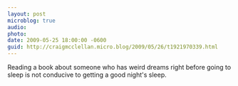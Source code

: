 ```yaml
---
layout: post
microblog: true
audio: 
photo: 
date: 2009-05-25 18:00:00 -0600
guid: http://craigmcclellan.micro.blog/2009/05/26/t1921970339.html
---
```

Reading a book about someone who has weird dreams right before going to sleep is not conducive to getting a good night's sleep.

